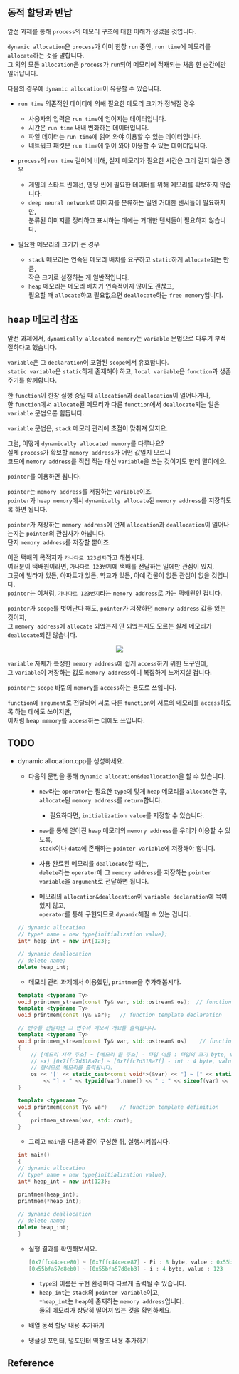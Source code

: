 ## 동적 할당과 반납

앞선 과제를 통해 `process`의 메모리 구조에 대한 이해가 생겼을 것입니다.   

`dynamic allocation`은 `process`가 이미 한창 `run` 중인, `run time`에 메모리를 `allocate`하는 것을 말합니다.   
그 외의 모든 `allocation`은 `process`가 `run`되어 메모리에 적재되는 처음 한 순간에만 일어납니다.

다음의 경우에 `dynamic allocation`이 유용할 수 있습니다.
- `run time` 의존적인 데이터에 의해 필요한 메모리 크기가 정해질 경우

  - 사용자의 입력은 `run time`에 얻어지는 데이터입니다.
  - 시간은 `run time` 내내 변화하는 데이터입니다.
  - 파일 데이터는 `run time`에 읽어 와야 이용할 수 있는 데이터입니다.
  - 네트워크 패킷은 `run time`에 읽어 와야 이용할 수 있는 데이터입니다.

- `process`의 `run time` 길이에 비해, 실제 메모리가 필요한 시간은 그리 길지 않은 경우

  - 게임의 스타트 씬에선, 엔딩 씬에 필요한 데이터를 위해 메모리를 확보하지 않습니다.
  - `deep neural network`로 이미지를 분류하는 일엔 거대한 텐서들이 필요하지만,   
  분류된 이미지를 정리하고 표시하는 데에는 거대한 텐서들이 필요하지 않습니다.

- 필요한 메모리의 크기가 큰 경우
  
  - `stack` 메모리는 연속된 메모리 배치를 요구하고 `static`하게 `allocate`되는 만큼,   
  작은 크기로 설정하는 게 일반적입니다.
  - `heap` 메모리는 메모리 배치가 연속적이지 않아도 괜찮고,   
  필요할 때 `allocate`하고 필요없으면 `deallocate`하는 `free memory`입니다.

## heap 메모리 참조

앞선 과제에서, `dynamically allocated memory`는 `variable` 문법으로 다루기 부적절하다고 했습니다.

`variable`은 그 `declaration`이 포함된 `scope`에서 유효합니다.   
`static variable`은 `static`하게 존재해야 하고, `local variable`은 `function`과 생존 주기를 함께합니다.

한 `function`이 한창 실행 중일 때 `allocation`과 `deallocation`이 일어나거나,   
한 `function`에서 `allocate`된 메모리가 다른 `function`에서 `deallocate`되는 일은 `variable` 문법으론 힘듭니다.

`variable` 문법은, `stack` 메모리 관리에 초점이 맞춰져 있지요.

그럼, 어떻게 `dynamically allocated memory`를 다루나요?   
실제 `process`가 확보할 `memory address`가 어떤 값일지 모르니    
코드에 `memory address`를 직접 적는 대신 `variable`을 쓰는 것이기도 한데 말이에요.

`pointer`를 이용하면 됩니다.

`pointer`는 `memory address`를 저장하는 `variable`이죠.   
`pointer`가 `heap memory`에서 `dynamically allocate`된 `memory address`를 저장하도록 하면 됩니다.   

`pointer`가 저장하는 `memory address`에 언제 `allocation`과 `deallocation`이 일어나는지는 `pointer`의 관심사가 아닙니다.   
단지 `memory address`를 저장할 뿐이죠.

어떤 택배의 목적지가 `가나다로 123번지`라고 해봅시다.   
여러분이 택배원이라면, `가나다로 123번지`에 택배를 전달하는 일에만 관심이 있지,   
그곳에 빌라가 있든, 아파트가 있든, 학교가 있든, 아예 건물이 없든 관심이 없을 것입니다.   
`pointer`는 이처럼, `가나다로 123번지`라는 `memory address`로 가는 택배원인 겁니다.

`pointer`가 `scope`를 벗어난다 해도, `pointer`가 저장하던 `memory address` 값을 잃는 것이지,   
그 `memory address`에 `allocate` 되었는지 안 되었는지도 모르는 실제 메모리가 `deallocate`되진 않습니다.

<div align="center"><image src="https://user-images.githubusercontent.com/73771162/198875574-4958d4cc-fa9b-43f3-aa2a-ae4c36227e58.png"></div>

`variable` 자체가 특정한 `memory address`에 쉽게 `access`하기 위한 도구인데,   
그 `variable`이 저장하는 값도 `memory address`이니 복잡하게 느껴지실 겁니다.

`pointer`는 `scope` 바깥의 `memory`를 `access`하는 용도로 쓰입니다.

`function`에 `argument`로 전달되어 서로 다른 `function`이 서로의 메모리를 `access`하도록 하는 데에도 쓰이지만,   
이처럼 `heap memory`를 `access`하는 데에도 쓰입니다.

## TODO

- dynamic allocation.cpp를 생성하세요.

  - 다음의 문법을 통해 `dynamic allocation&deallocation`을 할 수 있습니다.
  
    - `new`라는 `operator`는 필요한 `type`에 맞게 `heap` 메모리를 `allocate`한 후,   
    `allocate`된 `memory address`를 `return`합니다.
    
      - 필요하다면, `initialization value`를 지정할 수 있습니다.

    - `new`를 통해 얻어진 `heap` 메모리의 `memory address`를 우리가 이용할 수 있도록,   
    `stack`이나 `data`에 존재하는 `pointer variable`에 저장해야 합니다.
    - 사용 완료된 메모리를 `deallocate`할 때는,   
    `delete`라는 `operator`에 그 `memory address`를 저장하는 `pointer variable`을 `argument`로 전달하면 됩니다.
    - 메모리의 `allocation&deallocation`이 `variable declaration`에 묶여있지 않고,   
    `operator`를 통해 구현되므로 `dynamic`해질 수 있는 겁니다.

  ```cpp
  // dynamic allocation
  // type* name = new type{initialization value};
  int* heap_int = new int{123};
  
  // dynamic deallocation
  // delete name;
  delete heap_int;
  ```

  - 메모리 관리 과제에서 이용했던, `printmem`을 추가해봅시다.

  ```cpp
  template <typename Ty>
  void printmem_stream(const Ty& var, std::ostream& os);  // function template declaration
  template <typename Ty>
  void printmem(const Ty& var);   // function template declaration

  // 변수를 전달하면 그 변수의 메모리 개요를 출력합니다.
  template <typename Ty>
  void printmem_stream(const Ty& var, std::ostream& os)    // function template definition
  {
      // [메모리 시작 주소] ~ [메모리 끝 주소] - 타입 이름 : 타입의 크기 byte, value : 값
      // ex) [0x7ffc7d318a7c] ~ [0x7ffc7d318a7f] - int : 4 byte, value : 0
      // 형식으로 메모리를 출력됩니다.
      os << '[' << static_cast<const void*>(&var) << "] ~ [" << static_cast<const void*>(reinterpret_cast<const char*>(&var)+sizeof(var)-1)
          << "] - " << typeid(var).name() << " : " << sizeof(var) << " byte, value : " << var << '\n';
  }

  template <typename Ty>
  void printmem(const Ty& var)    // function template definition
  {
      printmem_stream(var, std::cout);
  }
  ```
  
  - 그리고 `main`을 다음과 같이 구성한 뒤, 실행시켜봅시다.
  
  ```cpp
  int main()
  {
  // dynamic allocation
  // type* name = new type{initialization value};
  int* heap_int = new int{123};
  
  printmem(heap_int);
  printmem(*heap_int);
        
  // dynamic deallocation
  // delete name;
  delete heap_int;
  }
  ```
  
  - 실행 결과를 확인해보세요.

    ```cpp
    [0x7ffc44cece80] ~ [0x7ffc44cece87] - Pi : 8 byte, value : 0x55bfa57d8eb0
    [0x55bfa57d8eb0] ~ [0x55bfa57d8eb3] - i : 4 byte, value : 123
    ```
    
    - `type`의 이름은 구현 환경마다 다르게 출력될 수 있습니다.
    - `heap_int`는 `stack`의 `pointer variable`이고,   
    `*heap_int`는 `heap`에 존재하는 `memory address`입니다.   
    둘의 메모리가 상당히 떨어져 있는 것을 확인하세요.

  - 배열 동적 할당 내용 추가하기
  - 댕글링 포인터, 널포인터 역참조 내용 추가하기

## Reference